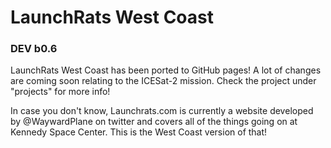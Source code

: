 # LaunchRats West Coast
### DEV b0.6

LaunchRats West Coast has been ported to GitHub pages! A lot of changes are coming soon relating to the ICESat-2 mission. Check the project under "projects" for more info!

In case you don't know, Launchrats.com is currently a website developed by @WaywardPlane on twitter and covers all of the things going on at Kennedy Space Center. This is the West Coast version of that!
